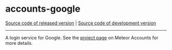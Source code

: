 # accounts-google
[Source code of released version](https://github.com/meteor/meteor/tree/master/packages/accounts-google) | [Source code of development version](https://github.com/meteor/meteor/tree/devel/packages/accounts-google)
***

A login service for Google. See the [project page](https://www.meteor.com/accounts) on Meteor Accounts for more details.